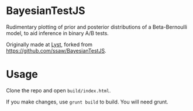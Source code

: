 # BayesianTestJS

Rudimentary plotting of prior and posterior distributions of a Beta-Bernoulli model, to aid inference in binary A/B tests.

Originally made at [Lyst](http://www.lyst.com), forked from https://github.com/ssaw/BayesianTestJS.

# Usage

Clone the repo and open `build/index.html`.

If you make changes, use `grunt build` to build. You will need grunt.


